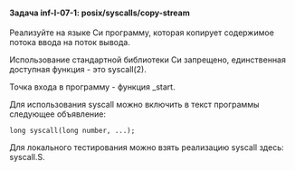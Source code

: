 #### Задача inf-I-07-1: posix/syscalls/copy-stream
Реализуйте на языке Си программу, которая копирует содержимое потока ввода на поток вывода.

Использование стандартной библиотеки Си запрещено, единственная доступная функция - это syscall(2).

Точка входа в программу - функция _start.

Для использования syscall можно включить в текст программы следующее объявление:

```
long syscall(long number, ...);
```
Для локального тестирования можно взять реализацию syscall здесь: syscall.S.
